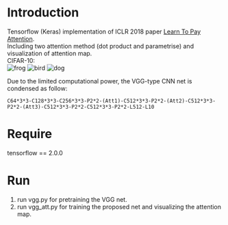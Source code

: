 # Introduction
Tensorflow (Keras) implementation of ICLR 2018 paper [Learn To Pay Attention](https://openreview.net/forum?id=HyzbhfWRW).  
Including two attention method (dot product and parametrise) and visualization of attention map.  
CIFAR-10:  
![frog](https://github.com/KennCoder7/LearnToPayAttention-tensorflow/blob/main/frog.png)
![bird](https://github.com/KennCoder7/LearnToPayAttention-tensorflow/blob/main/bird.png)
![dog](https://github.com/KennCoder7/LearnToPayAttention-tensorflow/blob/main/dog.png)  

Due to the limited computational power, the VGG-type CNN net is condensed as follow:  
```
C64*3*3-C128*3*3-C256*3*3-P2*2-(Att1)-C512*3*3-P2*2-(Att2)-C512*3*3-P2*2-(Att3)-C512*3*3-P2*2-C512*3*3-P2*2-L512-L10
```
# Require
tensorflow == 2.0.0

# Run
1. run vgg.py for pretraining the VGG net.  
2. run vgg_att.py for training the proposed net and visualizing the attention map.
